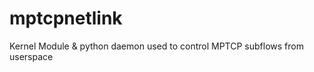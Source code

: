 mptcpnetlink
============

Kernel Module &amp; python daemon used to control MPTCP subflows from userspace
